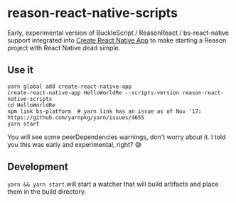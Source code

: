 # reason-react-native-scripts

Early, experimental version of BuckleScript / ReasonReact / bs-react-native support integrated into [Create React Native App](https://github.com/react-community/create-react-native-app) to make starting a Reason project with React Native dead simple.

## Use it

```
yarn global add create-react-native-app
create-react-native-app HelloWorldRe --scripts-version reason-react-native-scripts
cd HelloWorldRe
npm link bs-platform  # yarn link has an issue as of Nov '17: https://github.com/yarnpkg/yarn/issues/4655
yarn start
```

You will see some peerDependencies warnings, don't worry about it. I told you this was early and experimental, right? 😅

## Development

`yarn && yarn start` will start a watcher that will build artifacts and place them in the build directory.
